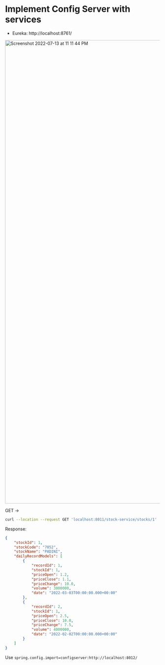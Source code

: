 # Implement Config Server with services

- Eureka: http://localhost:8761/

<img width="1504" alt="Screenshot 2022-07-13 at 11 11 44 PM" src="https://user-images.githubusercontent.com/54174687/178806230-e321290d-06f5-4dea-b1f1-4c550455d16f.png">

GET -> 

```sh
curl --location --request GET 'localhost:8011/stock-service/stocks/1'
```

Response:

```json
{
    "stockId": 1,
    "stockCode": "7052",
    "stockName": "PADINI",
    "dailyRecordModels": [
        {
            "recordId": 1,
            "stockId": 1,
            "priceOpen": 1.2,
            "priceClose": 1.1,
            "priceChange": 10.0,
            "volume": 3000000,
            "date": "2022-03-03T00:00:00.000+00:00"
        },
        {
            "recordId": 2,
            "stockId": 1,
            "priceOpen": 2.5,
            "priceClose": 10.0,
            "priceChange": 7.5,
            "volume": 4000000,
            "date": "2022-02-02T00:00:00.000+00:00"
        }
    ]
}
```

Use `spring.config.import=configserver:http://localhost:8012/`
